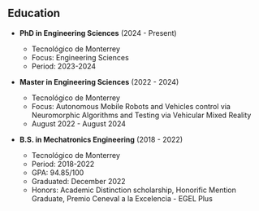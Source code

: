 ## Education

- **PhD in Engineering Sciences** (2024 - Present)
  - Tecnológico de Monterrey
  - Focus: Engineering Sciences
  - Period: 2023-2024

- **Master in Engineering Sciences** (2022 - 2024)
  - Tecnológico de Monterrey
  - Focus: Autonomous Mobile Robots and Vehicles control via Neuromorphic Algorithms and Testing via Vehicular Mixed Reality
  - August 2022 - August 2024

- **B.S. in Mechatronics Engineering** (2018 - 2022)
  - Tecnológico de Monterrey
  - Period: 2018-2022
  - GPA: 94.85/100
  - Graduated: December 2022
  - Honors: Academic Distinction scholarship, Honorific Mention Graduate, Premio Ceneval a la Excelencia - EGEL Plus
